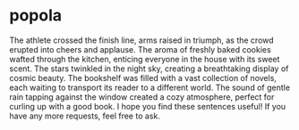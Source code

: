 # popola
The athlete crossed the finish line, arms raised in triumph, as the crowd erupted into cheers and applause.
The aroma of freshly baked cookies wafted through the kitchen, enticing everyone in the house with its sweet scent.
The stars twinkled in the night sky, creating a breathtaking display of cosmic beauty.
The bookshelf was filled with a vast collection of novels, each waiting to transport its reader to a different world.
The sound of gentle rain tapping against the window created a cozy atmosphere, perfect for curling up with a good book.
I hope you find these sentences useful! If you have any more requests, feel free to ask.
